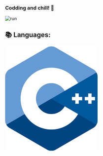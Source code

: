 ### Codding and chill! 👋
![run](https://media0.giphy.com/media/WfwzZpfH8Ejra/giphy.gif)

## 📚 Languages:
<img src="https://github.com/Alaamimi/Alaamimi/blob/main/Src/1200px-ISO_C%2B%2B_Logo.svg.png" width="300"/>
<!--
**Alaamimi/Alaamimi** is a ✨ _special_ ✨ repository because its `README.md` (this file) appears on your GitHub profile.


